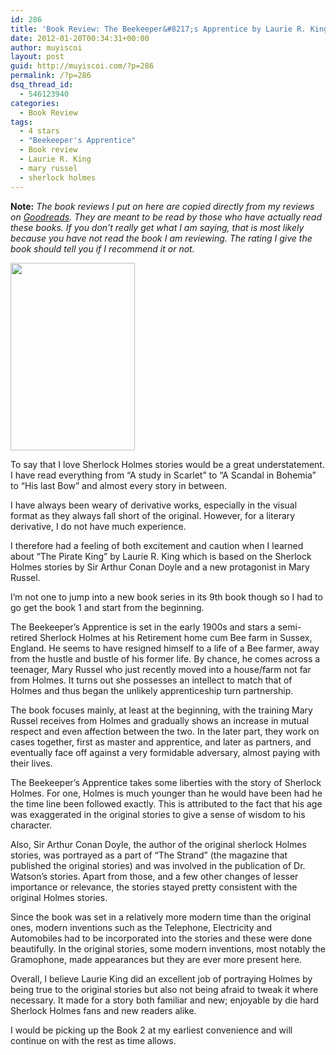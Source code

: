 ```yaml
---
id: 286
title: 'Book Review: The Beekeeper&#8217;s Apprentice by Laurie R. King'
date: 2012-01-20T00:34:31+00:00
author: muyiscoi
layout: post
guid: http://muyiscoi.com/?p=286
permalink: /?p=286
dsq_thread_id:
  - 546123940
categories:
  - Book Review
tags:
  - 4 stars
  - "Beekeeper's Apprentice"
  - Book review
  - Laurie R. King
  - mary russel
  - sherlock holmes
---
```

**Note:** _The book reviews I put on here are copied directly from my reviews on [Goodreads](http://goodreads.com/muyiscoi). They are meant to be read by those who have actually read these books. If you don’t really get what I am saying, that is most likely because you have not read the book I am reviewing. The rating I give the book should tell you if I recommend it or not._

[<img class="size-medium wp-image-288 aligncenter" title="cover" src="https://muyiscoi.com/blog/wp-content/uploads/2012/01/cover1-199x300.jpg" alt="" width="199" height="300" />](https://muyiscoi.com/blog/wp-content/uploads/2012/01/cover1.jpg)

To say that I love Sherlock Holmes stories would be a great understatement. I have read everything from &#8220;A study in Scarlet&#8221; to &#8220;A Scandal in Bohemia&#8221; to &#8220;His last Bow&#8221; and almost every story in between.

I have always been weary of derivative works, especially in the visual format as they always fall short of the original. However, for a literary derivative, I do not have much experience.

I therefore had a feeling of both excitement and caution when I learned about &#8220;The Pirate King&#8221; by Laurie R. King which is based on the Sherlock Holmes stories by Sir Arthur Conan Doyle and a new protagonist in Mary Russel.
  
I&#8217;m not one to jump into a new book series in its 9th book though so I had to go get the book 1 and start from the beginning.

The Beekeeper&#8217;s Apprentice is set in the early 1900s and stars a semi-retired Sherlock Holmes at his Retirement home cum Bee farm in Sussex, England. He seems to have resigned himself to a life of a Bee farmer, away from the hustle and bustle of his former life. By chance, he comes across a teenager, Mary Russel who just recently moved into a house/farm not far from Holmes. It turns out she possesses an intellect to match that of Holmes and thus began the unlikely apprenticeship turn partnership.

<!--more-->The book focuses mainly, at least at the beginning, with the training Mary Russel receives from Holmes and gradually shows an increase in mutual respect and even affection between the two. In the later part, they work on cases together, first as master and apprentice, and later as partners, and eventually face off against a very formidable adversary, almost paying with their lives.

The Beekeeper&#8217;s Apprentice takes some liberties with the story of Sherlock Holmes. For one, Holmes is much younger than he would have been had he the time line been followed exactly. This is attributed to the fact that his age was exaggerated in the original stories to give a sense of wisdom to his character.
  
Also, Sir Arthur Conan Doyle, the author of the original sherlock Holmes stories, was portrayed as a part of &#8220;The Strand&#8221; (the magazine that published the original stories) and was involved in the publication of Dr. Watson&#8217;s stories. Apart from those, and a few other changes of lesser importance or relevance, the stories stayed pretty consistent with the original Holmes stories.
  
Since the book was set in a relatively more modern time than the original ones, modern inventions such as the Telephone, Electricity and Automobiles had to be incorporated into the stories and these were done beautifully. In the original stories, some modern inventions, most notably the Gramophone, made appearances but they are ever more present here.

Overall, I believe Laurie King did an excellent job of portraying Holmes by being true to the original stories but also not being afraid to tweak it where necessary. It made for a story both familiar and new; enjoyable by die hard Sherlock Holmes fans and new readers alike.

I would be picking up the Book 2 at my earliest convenience and will continue on with the rest as time allows.